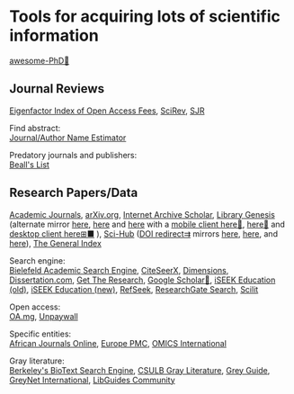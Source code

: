 
# Tools for acquiring lots of scientific information

[awesome-PhD💩](https://github.com/helenahartmann/awesome-PhD)

## Journal Reviews

[Eigenfactor Index of Open Access Fees](http://eigenfactor.org/projects/openAccess/oa.php),
[SciRev](https://scirev.org/),
[SJR](https://www.scimagojr.com/journalrank.php)

Find abstract:  
[Journal/Author Name Estimator](https://jane.biosemantics.org/)

Predatory journals and publishers:  
[Beall's List](https://beallslist.net/)

## Research Papers/Data

[Academic Journals](https://academicjournals.org/),
[arXiv.org](https://arxiv.org/),
[Internet Archive Scholar](https://scholar.archive.org/),
[Library Genesis](https://libgen.is/) (alternate mirror [here](https://libgen.rs/), [here](https://libgen.gs/) and [here](https://libgen.st/) with a [mobile client here🤖](https://f-droid.org/en/packages/com.funkymuse.aurora/), [here🍎](https://github.com/MartinStamenkovski/LibraryGenesis) and [desktop client here⊞■](https://wiki.mhut.org/software:libgen_desktop)
),
[Sci-Hub](https://sci-hub.se/) ([DOI redirect⇉](https://greasyfork.org/en/scripts/412498-doi-to-sci-hub) mirrors [here](https://sci-hub.st/), [here](https://paperpanda.app/search), and [here](https://sci-hub.usualwant.com/)),
[The General Index](https://archive.org/details/GeneralIndex)

Search engine:  
[Bielefeld Academic Search Engine](https://www.base-search.net/),
[CiteSeerX](https://citeseerx.ist.psu.edu/),
[Dimensions](https://app.dimensions.ai/discover/publication),
[Dissertation.com](https://dissertation.com/),
[Get The Research](https://gettheresearch.org/),
[Google Scholar🧛](https://scholar.google.com/),
[iSEEK Education (old)](https://education.iseek.com/iseek/home.page),
[iSEEK Education (new)](https://education.iseek.com/),
[RefSeek](https://www.refseek.com/),
[ResearchGate Search](https://www.researchgate.net/search/),
[Scilit](https://www.scilit.net/)

Open access:  
[OA.mg](https://oa.mg/),
[Unpaywall](https://unpaywall.org/)

Specific entities:  
[African Journals Online](https://www.ajol.info/),
[Europe PMC](https://europepmc.org/),
[OMICS International](https://research.omicsgroup.org/)

Gray literature:  
[Berkeley's BioText Search Engine](https://biosearch.berkeley.edu/),
[CSULB Gray Literature](https://csulb.libguides.com/graylit),
[Grey Guide](https://greyguide.isti.cnr.it/),
[GreyNet International](https://www.greynet.org/),
[LibGuides Community](https://community.libguides.com/)
